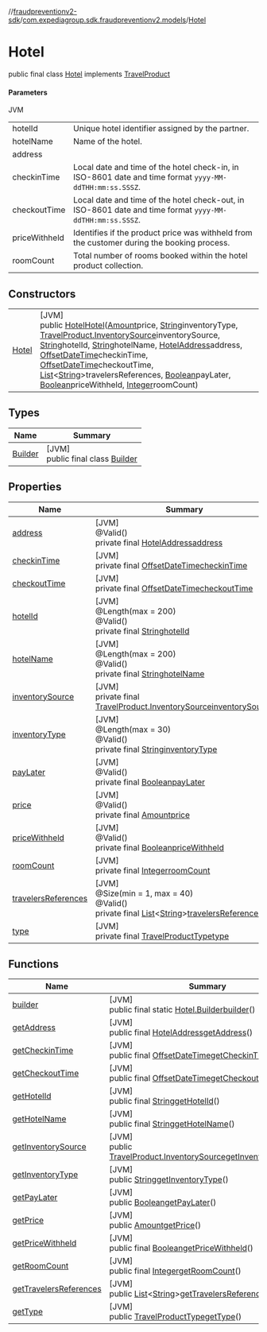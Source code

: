 //[fraudpreventionv2-sdk](../../../index.md)/[com.expediagroup.sdk.fraudpreventionv2.models](../index.md)/[Hotel](index.md)

# Hotel

public final class [Hotel](index.md) implements [TravelProduct](../-travel-product/index.md)

#### Parameters

JVM

| | |
|---|---|
| hotelId | Unique hotel identifier assigned by the partner. |
| hotelName | Name of the hotel. |
| address |
| checkinTime | Local date and time of the hotel check-in, in ISO-8601 date and time format `yyyy-MM-ddTHH:mm:ss.SSSZ`. |
| checkoutTime | Local date and time of the hotel check-out, in ISO-8601 date and time format `yyyy-MM-ddTHH:mm:ss.SSSZ`. |
| priceWithheld | Identifies if the product price was withheld from the customer during the booking process. |
| roomCount | Total number of rooms booked within the hotel product collection. |

## Constructors

| | |
|---|---|
| [Hotel](-hotel.md) | [JVM]<br>public [Hotel](index.md)[Hotel](-hotel.md)([Amount](../-amount/index.md)price, [String](https://docs.oracle.com/javase/8/docs/api/java/lang/String.html)inventoryType, [TravelProduct.InventorySource](../-travel-product/-inventory-source/index.md)inventorySource, [String](https://docs.oracle.com/javase/8/docs/api/java/lang/String.html)hotelId, [String](https://docs.oracle.com/javase/8/docs/api/java/lang/String.html)hotelName, [HotelAddress](../-hotel-address/index.md)address, [OffsetDateTime](https://docs.oracle.com/javase/8/docs/api/java/time/OffsetDateTime.html)checkinTime, [OffsetDateTime](https://docs.oracle.com/javase/8/docs/api/java/time/OffsetDateTime.html)checkoutTime, [List](https://docs.oracle.com/javase/8/docs/api/java/util/List.html)&lt;[String](https://docs.oracle.com/javase/8/docs/api/java/lang/String.html)&gt;travelersReferences, [Boolean](https://docs.oracle.com/javase/8/docs/api/java/lang/Boolean.html)payLater, [Boolean](https://docs.oracle.com/javase/8/docs/api/java/lang/Boolean.html)priceWithheld, [Integer](https://docs.oracle.com/javase/8/docs/api/java/lang/Integer.html)roomCount) |

## Types

| Name | Summary |
|---|---|
| [Builder](-builder/index.md) | [JVM]<br>public final class [Builder](-builder/index.md) |

## Properties

| Name | Summary |
|---|---|
| [address](index.md#279175009%2FProperties%2F-173342751) | [JVM]<br>@Valid()<br>private final [HotelAddress](../-hotel-address/index.md)[address](index.md#279175009%2FProperties%2F-173342751) |
| [checkinTime](index.md#1196547451%2FProperties%2F-173342751) | [JVM]<br>private final [OffsetDateTime](https://docs.oracle.com/javase/8/docs/api/java/time/OffsetDateTime.html)[checkinTime](index.md#1196547451%2FProperties%2F-173342751) |
| [checkoutTime](index.md#1663927250%2FProperties%2F-173342751) | [JVM]<br>private final [OffsetDateTime](https://docs.oracle.com/javase/8/docs/api/java/time/OffsetDateTime.html)[checkoutTime](index.md#1663927250%2FProperties%2F-173342751) |
| [hotelId](index.md#-1268716090%2FProperties%2F-173342751) | [JVM]<br>@Length(max = 200)<br>@Valid()<br>private final [String](https://docs.oracle.com/javase/8/docs/api/java/lang/String.html)[hotelId](index.md#-1268716090%2FProperties%2F-173342751) |
| [hotelName](index.md#1435819350%2FProperties%2F-173342751) | [JVM]<br>@Length(max = 200)<br>@Valid()<br>private final [String](https://docs.oracle.com/javase/8/docs/api/java/lang/String.html)[hotelName](index.md#1435819350%2FProperties%2F-173342751) |
| [inventorySource](index.md#-1194567650%2FProperties%2F-173342751) | [JVM]<br>private final [TravelProduct.InventorySource](../-travel-product/-inventory-source/index.md)[inventorySource](index.md#-1194567650%2FProperties%2F-173342751) |
| [inventoryType](index.md#-787449633%2FProperties%2F-173342751) | [JVM]<br>@Length(max = 30)<br>@Valid()<br>private final [String](https://docs.oracle.com/javase/8/docs/api/java/lang/String.html)[inventoryType](index.md#-787449633%2FProperties%2F-173342751) |
| [payLater](index.md#-318332063%2FProperties%2F-173342751) | [JVM]<br>@Valid()<br>private final [Boolean](https://docs.oracle.com/javase/8/docs/api/java/lang/Boolean.html)[payLater](index.md#-318332063%2FProperties%2F-173342751) |
| [price](index.md#796027308%2FProperties%2F-173342751) | [JVM]<br>@Valid()<br>private final [Amount](../-amount/index.md)[price](index.md#796027308%2FProperties%2F-173342751) |
| [priceWithheld](index.md#478207473%2FProperties%2F-173342751) | [JVM]<br>@Valid()<br>private final [Boolean](https://docs.oracle.com/javase/8/docs/api/java/lang/Boolean.html)[priceWithheld](index.md#478207473%2FProperties%2F-173342751) |
| [roomCount](index.md#338560097%2FProperties%2F-173342751) | [JVM]<br>private final [Integer](https://docs.oracle.com/javase/8/docs/api/java/lang/Integer.html)[roomCount](index.md#338560097%2FProperties%2F-173342751) |
| [travelersReferences](index.md#1453222817%2FProperties%2F-173342751) | [JVM]<br>@Size(min = 1, max = 40)<br>@Valid()<br>private final [List](https://docs.oracle.com/javase/8/docs/api/java/util/List.html)&lt;[String](https://docs.oracle.com/javase/8/docs/api/java/lang/String.html)&gt;[travelersReferences](index.md#1453222817%2FProperties%2F-173342751) |
| [type](index.md#-1095277653%2FProperties%2F-173342751) | [JVM]<br>private final [TravelProductType](../-travel-product-type/index.md)[type](index.md#-1095277653%2FProperties%2F-173342751) |

## Functions

| Name | Summary |
|---|---|
| [builder](builder.md) | [JVM]<br>public final static [Hotel.Builder](-builder/index.md)[builder](builder.md)() |
| [getAddress](get-address.md) | [JVM]<br>public final [HotelAddress](../-hotel-address/index.md)[getAddress](get-address.md)() |
| [getCheckinTime](get-checkin-time.md) | [JVM]<br>public final [OffsetDateTime](https://docs.oracle.com/javase/8/docs/api/java/time/OffsetDateTime.html)[getCheckinTime](get-checkin-time.md)() |
| [getCheckoutTime](get-checkout-time.md) | [JVM]<br>public final [OffsetDateTime](https://docs.oracle.com/javase/8/docs/api/java/time/OffsetDateTime.html)[getCheckoutTime](get-checkout-time.md)() |
| [getHotelId](get-hotel-id.md) | [JVM]<br>public final [String](https://docs.oracle.com/javase/8/docs/api/java/lang/String.html)[getHotelId](get-hotel-id.md)() |
| [getHotelName](get-hotel-name.md) | [JVM]<br>public final [String](https://docs.oracle.com/javase/8/docs/api/java/lang/String.html)[getHotelName](get-hotel-name.md)() |
| [getInventorySource](get-inventory-source.md) | [JVM]<br>public [TravelProduct.InventorySource](../-travel-product/-inventory-source/index.md)[getInventorySource](get-inventory-source.md)() |
| [getInventoryType](get-inventory-type.md) | [JVM]<br>public [String](https://docs.oracle.com/javase/8/docs/api/java/lang/String.html)[getInventoryType](get-inventory-type.md)() |
| [getPayLater](get-pay-later.md) | [JVM]<br>public [Boolean](https://docs.oracle.com/javase/8/docs/api/java/lang/Boolean.html)[getPayLater](get-pay-later.md)() |
| [getPrice](get-price.md) | [JVM]<br>public [Amount](../-amount/index.md)[getPrice](get-price.md)() |
| [getPriceWithheld](get-price-withheld.md) | [JVM]<br>public final [Boolean](https://docs.oracle.com/javase/8/docs/api/java/lang/Boolean.html)[getPriceWithheld](get-price-withheld.md)() |
| [getRoomCount](get-room-count.md) | [JVM]<br>public final [Integer](https://docs.oracle.com/javase/8/docs/api/java/lang/Integer.html)[getRoomCount](get-room-count.md)() |
| [getTravelersReferences](get-travelers-references.md) | [JVM]<br>public [List](https://docs.oracle.com/javase/8/docs/api/java/util/List.html)&lt;[String](https://docs.oracle.com/javase/8/docs/api/java/lang/String.html)&gt;[getTravelersReferences](get-travelers-references.md)() |
| [getType](get-type.md) | [JVM]<br>public [TravelProductType](../-travel-product-type/index.md)[getType](get-type.md)() |
